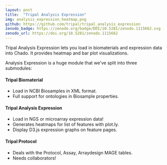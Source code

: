 ```yaml
---
layout: post
title:  "Tripal Analysis Expression"
img: analysis_expression_heatmap.png
github: https://github.com/tripal/tripal_analysis_expression
zenodo_badge: https://zenodo.org/badge/DOI/10.5281/zenodo.1115662.svg
zenodo_url: https://doi.org/10.5281/zenodo.1115662
---
```


Tripal Analysis Expression lets you load in biomaterials and expression data into Chado.  It provides heatmap and bar plot visualizations.

Analysis Expression is a huge module that we've split into three submodules:

#### Tripal Biomaterial
* Load in NCBI Biosamples in XML format.
* Full support for ontologies in Biosample properties.

#### Tripal Analysis Expression
* Load in NGS or microarray expression data!
* Generates heatmaps for list of features with plot.ly.
* Display D3.js expression graphs on feature pages.


#### Tripal Protocol
* Deals with the Protocol, Assay, Arraydesign MAGE tables.
* Needs collaborators!
